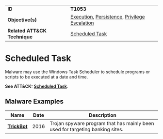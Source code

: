 |||
|---------|------------------------|
|**ID**|**T1053**|
|**Objective(s)**| [Execution](../execution), [Persistence](../persistence), [Privilege Escalation](../privilege-escalation)|
|**Related ATT&CK Technique**|[Scheduled Task](https://attack.mitre.org/techniques/T1053/)|


Scheduled Task
==============
Malware may use the Windows Task Scheduler to schedule programs or scripts to be executed at a date and time.

**See ATT&CK:** [**Scheduled Task**](https://attack.mitre.org/techniques/T1053/).

Malware Examples
----------------
|Name|Date|Description|
|-----------------------------|-----------|-----------------------------|
|[**TrickBot**](../xample-malware/trickbot.md)|2016|Trojan spyware program that has mainly been used for targeting banking sites.|
